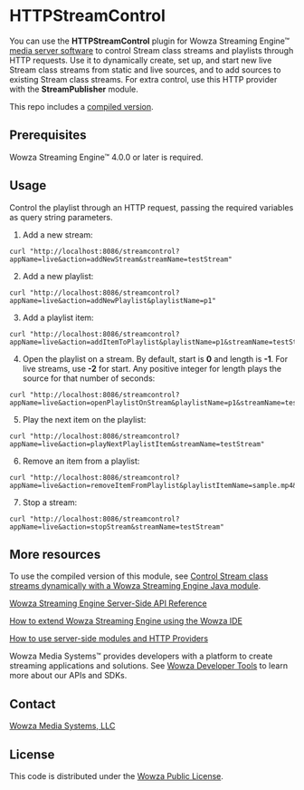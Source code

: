 # HTTPStreamControl
You can use the **HTTPStreamControl** plugin for Wowza Streaming Engine™ [media server software](https://www.wowza.com/products/streaming-engine) to control Stream class streams and playlists through HTTP requests. Use it to dynamically create, set up, and start new live Stream class streams from static and live sources, and to add sources to existing Stream class streams. For extra control, use this HTTP provider with the **StreamPublisher** module.

This repo includes a [compiled version](/lib/wse-plugin-httpstreamcontrol.jar).

## Prerequisites
Wowza Streaming Engine™ 4.0.0 or later is required.

## Usage
Control the playlist through an HTTP request, passing the required variables as query string parameters.

1. Add a new stream:
```
curl "http://localhost:8086/streamcontrol?appName=live&action=addNewStream&streamName=testStream"
```

2. Add a new playlist:
```
curl "http://localhost:8086/streamcontrol?appName=live&action=addNewPlaylist&playlistName=p1"
```

3.  Add a playlist item:
```
curl "http://localhost:8086/streamcontrol?appName=live&action=addItemToPlaylist&playlistName=p1&streamName=testStream&playlistItemName=sample.mp4"
```

4. Open the playlist on a stream. By default, start is **0** and length is **-1**. For live streams, use **-2** for start. Any positive integer for length plays the source for that number of seconds:
```
curl "http://localhost:8086/streamcontrol?appName=live&action=openPlaylistOnStream&playlistName=p1&streamName=testStream"
```

5. Play the next item on the playlist:
```
curl "http://localhost:8086/streamcontrol?appName=live&action=playNextPlaylistItem&streamName=testStream"
```

6. Remove an item from a playlist:
```
curl "http://localhost:8086/streamcontrol?appName=live&action=removeItemFromPlaylist&playlistItemName=sample.mp4&streamName=testStream"
```
7. Stop a stream:
```
curl "http://localhost:8086/streamcontrol?appName=live&action=stopStream&streamName=testStream"
```

## More resources
To use the compiled version of this module, see [Control Stream class streams dynamically with a Wowza Streaming Engine Java module](https://www.wowza.com/docs/how-to-control-stream-class-streams-dynamically-httpstreamcontrol).

[Wowza Streaming Engine Server-Side API Reference](https://www.wowza.com/resources/serverapi/)

[How to extend Wowza Streaming Engine using the Wowza IDE](https://www.wowza.com/docs/how-to-extend-wowza-streaming-engine-using-the-wowza-ide)

[How to use server-side modules and HTTP Providers](https://www.wowza.com/docs/how-to-use-wowza-streaming-engine-server-side-modules-and-http-providers)

Wowza Media Systems™ provides developers with a platform to create streaming applications and solutions. See [Wowza Developer Tools](https://www.wowza.com/developer) to learn more about our APIs and SDKs. 

## Contact
[Wowza Media Systems, LLC](https://www.wowza.com/contact)

## License
This code is distributed under the [Wowza Public License](wse-plugin-httpstreamcontrol/blob/master/LICENSE.txt).
